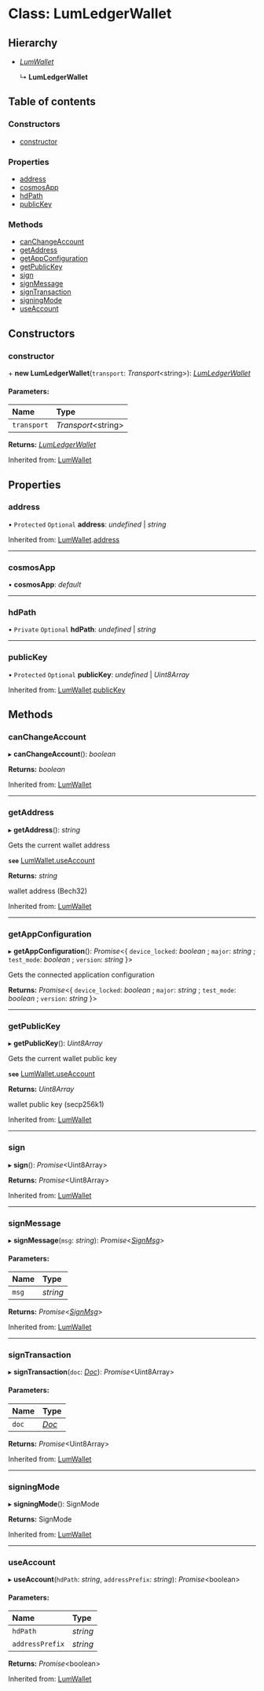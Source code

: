 # Class: LumLedgerWallet

## Hierarchy

* [*LumWallet*](lumwallet.md)

  ↳ **LumLedgerWallet**

## Table of contents

### Constructors

- [constructor](lumledgerwallet.md#constructor)

### Properties

- [address](lumledgerwallet.md#address)
- [cosmosApp](lumledgerwallet.md#cosmosapp)
- [hdPath](lumledgerwallet.md#hdpath)
- [publicKey](lumledgerwallet.md#publickey)

### Methods

- [canChangeAccount](lumledgerwallet.md#canchangeaccount)
- [getAddress](lumledgerwallet.md#getaddress)
- [getAppConfiguration](lumledgerwallet.md#getappconfiguration)
- [getPublicKey](lumledgerwallet.md#getpublickey)
- [sign](lumledgerwallet.md#sign)
- [signMessage](lumledgerwallet.md#signmessage)
- [signTransaction](lumledgerwallet.md#signtransaction)
- [signingMode](lumledgerwallet.md#signingmode)
- [useAccount](lumledgerwallet.md#useaccount)

## Constructors

### constructor

\+ **new LumLedgerWallet**(`transport`: *Transport*<string\>): [*LumLedgerWallet*](lumledgerwallet.md)

#### Parameters:

Name | Type |
:------ | :------ |
`transport` | *Transport*<string\> |

**Returns:** [*LumLedgerWallet*](lumledgerwallet.md)

Inherited from: [LumWallet](lumwallet.md)

## Properties

### address

• `Protected` `Optional` **address**: *undefined* \| *string*

Inherited from: [LumWallet](lumwallet.md).[address](lumwallet.md#address)

___

### cosmosApp

• **cosmosApp**: *default*

___

### hdPath

• `Private` `Optional` **hdPath**: *undefined* \| *string*

___

### publicKey

• `Protected` `Optional` **publicKey**: *undefined* \| *Uint8Array*

Inherited from: [LumWallet](lumwallet.md).[publicKey](lumwallet.md#publickey)

## Methods

### canChangeAccount

▸ **canChangeAccount**(): *boolean*

**Returns:** *boolean*

Inherited from: [LumWallet](lumwallet.md)

___

### getAddress

▸ **getAddress**(): *string*

Gets the current wallet address

**`see`** [LumWallet.useAccount](lumwallet.md#useaccount)

**Returns:** *string*

wallet address (Bech32)

Inherited from: [LumWallet](lumwallet.md)

___

### getAppConfiguration

▸ **getAppConfiguration**(): *Promise*<{ `device_locked`: *boolean* ; `major`: *string* ; `test_mode`: *boolean* ; `version`: *string*  }\>

Gets the connected application configuration

**Returns:** *Promise*<{ `device_locked`: *boolean* ; `major`: *string* ; `test_mode`: *boolean* ; `version`: *string*  }\>

___

### getPublicKey

▸ **getPublicKey**(): *Uint8Array*

Gets the current wallet public key

**`see`** [LumWallet.useAccount](lumwallet.md#useaccount)

**Returns:** *Uint8Array*

wallet public key (secp256k1)

Inherited from: [LumWallet](lumwallet.md)

___

### sign

▸ **sign**(): *Promise*<Uint8Array\>

**Returns:** *Promise*<Uint8Array\>

Inherited from: [LumWallet](lumwallet.md)

___

### signMessage

▸ **signMessage**(`msg`: *string*): *Promise*<[*SignMsg*](../interfaces/lumtypes.signmsg.md)\>

#### Parameters:

Name | Type |
:------ | :------ |
`msg` | *string* |

**Returns:** *Promise*<[*SignMsg*](../interfaces/lumtypes.signmsg.md)\>

Inherited from: [LumWallet](lumwallet.md)

___

### signTransaction

▸ **signTransaction**(`doc`: [*Doc*](../interfaces/lumtypes.doc.md)): *Promise*<Uint8Array\>

#### Parameters:

Name | Type |
:------ | :------ |
`doc` | [*Doc*](../interfaces/lumtypes.doc.md) |

**Returns:** *Promise*<Uint8Array\>

Inherited from: [LumWallet](lumwallet.md)

___

### signingMode

▸ **signingMode**(): SignMode

**Returns:** SignMode

Inherited from: [LumWallet](lumwallet.md)

___

### useAccount

▸ **useAccount**(`hdPath`: *string*, `addressPrefix`: *string*): *Promise*<boolean\>

#### Parameters:

Name | Type |
:------ | :------ |
`hdPath` | *string* |
`addressPrefix` | *string* |

**Returns:** *Promise*<boolean\>

Inherited from: [LumWallet](lumwallet.md)
